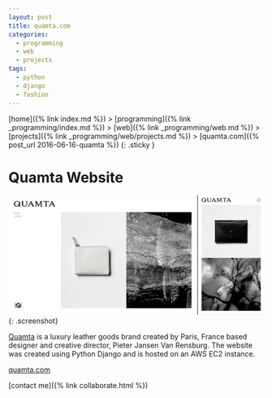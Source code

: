```yaml
---
layout: post
title: quamta.com
categories: 
  - programming 
  - web
  - projects
tags: 
  - python
  - django
  - fashion
---
```


[home]({% link index.md %}) > [programming]({% link _programming/index.md %}) > [web]({% link _programming/web.md %}) > [projects]({% link _programming/web/projects.md %}) > [quamta.com]({% post_url 2016-06-16-quamta %})
{: .sticky }

# Quamta Website
![desktop & mobile screenshots of the Quamta website](/assets/quamta.jpg){: .screenshot}

[Quamta](https://quamta.com) is a luxury leather goods brand created by Paris, France based designer and creative director, Pieter Jansen Van Rensburg. The website was created using Python Django and is hosted on an AWS EC2 instance. 

[quamta.com](https://quamta.com)

[contact me]({% link collaborate.html %})
